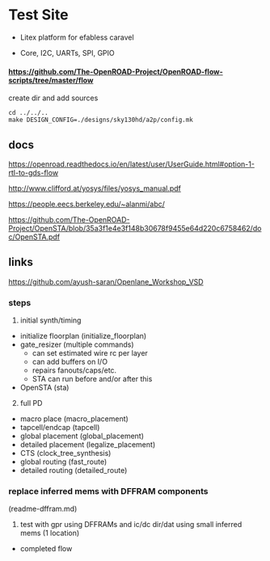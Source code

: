 
# Test Site

* Litex platform for efabless caravel

* Core, I2C, UARTs, SPI, GPIO


#### https://github.com/The-OpenROAD-Project/OpenROAD-flow-scripts/tree/master/flow

create dir and add sources

```
cd ../../..
make DESIGN_CONFIG=./designs/sky130hd/a2p/config.mk
```


## docs

https://openroad.readthedocs.io/en/latest/user/UserGuide.html#option-1-rtl-to-gds-flow

http://www.clifford.at/yosys/files/yosys_manual.pdf

https://people.eecs.berkeley.edu/~alanmi/abc/

https://github.com/The-OpenROAD-Project/OpenSTA/blob/35a3f1e4e3f148b30678f9455e64d220c6758462/doc/OpenSTA.pdf


## links

https://github.com/ayush-saran/Openlane_Workshop_VSD




### steps

1. initial synth/timing

* initialize floorplan (initialize_floorplan)
* gate_resizer (multiple commands)
    * can set estimated wire rc per layer
    * can add buffers on I/O
    * repairs fanouts/caps/etc.
    * STA can run before and/or after this
* OpenSTA (sta)

2. full PD

* macro place (macro_placement)
* tapcell/endcap (tapcell)
* global placement (global_placement)
* detailed placement (legalize_placement)
* CTS (clock_tree_synthesis)
* global routing (fast_route)
* detailed routing (detailed_route)


### replace inferred mems with DFFRAM components

(readme-dffram.md)

1. test with gpr using DFFRAMs and ic/dc dir/dat using small inferred mems (1 location)

* completed flow
